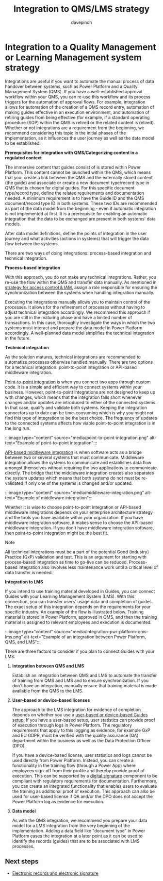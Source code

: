 ﻿---
title: Integration to QMS/LMS strategy
description: Learn about integrating Power Platform, a Quality Management System (QMS), and  a Learning Management System (LMS) with Guides in a regulated industry
ms.date: 03/13/2023
ms.topic: conceptual
author: davepinch
ms.author: davepinch
ms-reviewer: m-hartmann
ms.custom: bap-template
---

# Integration to a Quality Management or Learning Management system strategy

Integrations are useful if you want to automate the manual process of data handover between systems, such as Power Platform and a Quality Management System (QMS). If you have a well-established approval workflow within your QMS, you can re-use this workflow and its process triggers for the automation of approval flows. For example, integration allows for automation of the creation of a QMS record entry, automation of making guides effective in an execution environment, and automation of retiring guides from being effective (for example, if a standard operating procedure (SOP) within the QMS is retired or the related content is retired). Whether or not integrations are a requirement from the beginning, we recommend considering this topic in the initial phases of the implementation, as it influences the user journey as well as the data model to be established.

**Prerequisites for integration with QMS/Categorizing content in a regulated context**

The immersive content that guides consist of is stored within Power Platform. This content cannot be launched within the QMS, which means that you: create a link between the QMS and the externally stored content (the guide) and associate or create a new document type/record type in QMS that is chosen for digital guides. For this specific document type/record type, define the related requirements and documentation needed. A minimum requirement is to have the Guide ID and the QMS document/record type ID in both systems. These two IDs are recommended as part of the data model from the beginning - even if automatic integration is not implemented at first. It is a prerequisite for enabling an automatic integration that the data to be exchanged are present in both systems' data models.

After data model definitions, define the points of integration in the user journey and what activities (actions in systems) that will trigger the data flow between the systems.

There are two ways of doing integrations: process-based integration and technical integration.

**Process-based integration**

With this approach, you do not make any technical integrations. Rather, you re-use the flow within the QMS and transfer data manually. As mentioned in [strategy for access control & IAM](strategy-for-access-control-and-iam.md), assign a role responsible for ensuring the synchronization between the systems when handling integration manually.

Executing the integrations manually allows you to maintain control of the processes. It allows for the refinement of processes without having to adjust technical integration accordingly. We recommend this approach if you are still in the maturing phase and have a limited number of transactions. In this case, thoroughly investigate the ways in which the two systems must interact and prepare the data model in Power Platform accordingly. A well-planned data model simplifies the technical integration in the future.

**Technical integration**

As the solution matures, technical integrations are recommended to automatize processes otherwise handled manually. There are two options for a technical integration: point-to-point integration or API-based middleware integration.

<u>Point-to-point integration</u> is when you connect two apps through custom code. It is a simple and efficient way to connect systems within your business. However, point-to-point integrations are not designed to keep up with changes, which means that the integration falls short whenever changes and/or updates are introduced to either of the connected systems. In that case, qualify and validate both systems. Keeping the integration connectors up to date can be time-consuming which is why you might not find this type of integration to be the best choice. The frequency of updates to the connected systems affects how viable point-to-point integration is in the long run.

:::image type="content" source="media/point-to-point-integration.png" alt-text="Example of point-to-point integration":::

<u>API-based middleware integration</u> is when software acts as a bridge between two or several systems that must communicate. Middleware integration allows the systems to communicate and establishes data flow amongst themselves without requiring the two applications to communicate directly. The bridge that the middleware integration creates also separates the system updates which means that both systems do not must be re-validated if only one of the systems is changed and/or updated.

:::image type="content" source="media/middleware-integration.png" alt-text="Example of middleware integration":::

Whether it is wise to choose point-to-point integration or API-based middleware integrations depends on your enterprise architecture strategy and the tools you have available within your organization. If you have middleware integration software, it makes sense to choose the API-based middleware integration. If you don't have middleware integration software, then point-to-point integration might be the best fit.

> [!NOTE]
> All technical integrations must be a part of the potential Good {industry} Practice (GxP) validation and test. This is an argument for starting with process-based integration as time to go-live can be reduced. Process-based integration also involves less maintenance work until a critical level of data transfer is needed.

**Integration to LMS**

If you intend to use training material developed in Guides, you can connect Guides with your Learning Management System (LMS). With this connection, you can transfer users' usage data and completion of guides. The exact setup of this integration depends on the requirements for your specific industry. An example of the flow is illustrated below. Training material is stored in Power Platform, approved in QMS, and then the training material is assigned to relevant employees and execution is documented.

:::image type="content" source="media/integration-pwr-platform-qms-lms.png" alt-text="Example of an integration between Power Platform, QMS, and LMS":::

There are three factors to consider if you plan to connect Guides with your LMS:

1. **Integration between QMS and LMS**

   Establish an integration between QMS and LMS to automate the transfer of training from QMS and LMS and to ensure synchronization. If you don't have an integration, manually ensure that training material is made available from the QMS to the LMS.

1. **User-based or device-based licenses**

   The approach to the LMS integration for evidence of completion depends on whether you use a [user-based or device-based Guides setup](hololens-devices.md#user-based-versus-device-based-setup). If you have a user-based setup, user statistics can provide proof of execution through logs in Power Platform. The regulatory requirements that apply to this logging as evidence, for example GxP and EU GDPR, must be verified with the quality assurance (QA) department within the business as well as the Data Protection Officer (DPO).  
  
   If you have a device-based license, user statistics and logs cannot be used directly from Power Platform. Instead, you can create a functionality in the training flow (through a Power App) where employees sign-off from their profile and thereby provide proof of execution. This can be supported by a [digital signature](electronic-records-and-electronic-signature.md) component to be compliant with regulatory requirements for documentation. Furthermore, you can create an integrated functionality that enables users to evaluate the training as additional proof of execution. This approach can also be used for user-based license if QA and/or the DPO does not accept the Power Platform log as evidence for execution.

1. **Data model**

   As with the QMS integration, we recommend you prepare your data model for a LMS integration from the very beginning of the implementation. Adding a data field like "document type" in Power Platform eases the integration at a later point as it can be used to identify the records (guides) that are to be associated with LMS processes.

## Next steps

- [Electronic records and electronic signature](electronic-records-and-electronic-signature.md)
